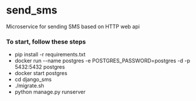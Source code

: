 # send_sms
Microservice for sending SMS based on HTTP web api


### To start, follow these steps

- pip install -r requirements.txt
- docker run --name postgres -e POSTGRES_PASSWORD=postgres -d -p 5432:5432 postgres
- docker start postgres
- cd django_sms
- ./migrate.sh
- python manage.py runserver